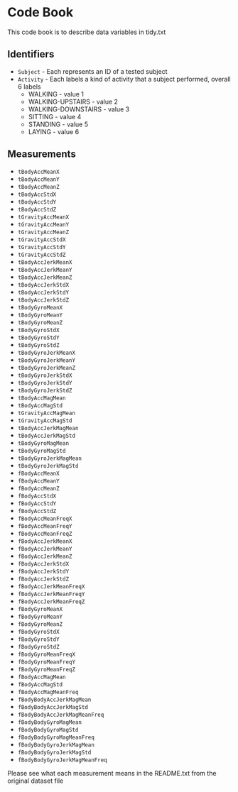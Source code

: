 # Code Book

This code book is to describe data variables in tidy.txt

## Identifiers 

- `Subject` - Each represents an ID of a tested subject
- `Activity` - Each labels a kind of activity that a subject performed, overall 6 labels
  - WALKING - value 1
  - WALKING-UPSTAIRS - value 2 
  - WALKING-DOWNSTAIRS - value 3
  - SITTING - value 4
  - STANDING - value 5
  - LAYING - value 6



## Measurements

- `tBodyAccMeanX`
- `tBodyAccMeanY`
- `tBodyAccMeanZ`
- `tBodyAccStdX`
- `tBodyAccStdY`
- `tBodyAccStdZ`
- `tGravityAccMeanX`
- `tGravityAccMeanY`
- `tGravityAccMeanZ`
- `tGravityAccStdX`
- `tGravityAccStdY`
- `tGravityAccStdZ`
- `tBodyAccJerkMeanX`
- `tBodyAccJerkMeanY`
- `tBodyAccJerkMeanZ`
- `tBodyAccJerkStdX`
- `tBodyAccJerkStdY`
- `tBodyAccJerkStdZ`
- `tBodyGyroMeanX`
- `tBodyGyroMeanY`
- `tBodyGyroMeanZ`
- `tBodyGyroStdX`
- `tBodyGyroStdY`
- `tBodyGyroStdZ`
- `tBodyGyroJerkMeanX`
- `tBodyGyroJerkMeanY`
- `tBodyGyroJerkMeanZ`
- `tBodyGyroJerkStdX`
- `tBodyGyroJerkStdY`
- `tBodyGyroJerkStdZ`
- `tBodyAccMagMean`
- `tBodyAccMagStd`
- `tGravityAccMagMean`
- `tGravityAccMagStd`
- `tBodyAccJerkMagMean`
- `tBodyAccJerkMagStd`
- `tBodyGyroMagMean`
- `tBodyGyroMagStd`
- `tBodyGyroJerkMagMean`
- `tBodyGyroJerkMagStd`
- `fBodyAccMeanX`
- `fBodyAccMeanY`
- `fBodyAccMeanZ`
- `fBodyAccStdX`
- `fBodyAccStdY`
- `fBodyAccStdZ`
- `fBodyAccMeanFreqX`
- `fBodyAccMeanFreqY`
- `fBodyAccMeanFreqZ`
- `fBodyAccJerkMeanX`
- `fBodyAccJerkMeanY`
- `fBodyAccJerkMeanZ`
- `fBodyAccJerkStdX`
- `fBodyAccJerkStdY`
- `fBodyAccJerkStdZ`
- `fBodyAccJerkMeanFreqX`
- `fBodyAccJerkMeanFreqY`
- `fBodyAccJerkMeanFreqZ`
- `fBodyGyroMeanX`
- `fBodyGyroMeanY`
- `fBodyGyroMeanZ`
- `fBodyGyroStdX`
- `fBodyGyroStdY`
- `fBodyGyroStdZ`
- `fBodyGyroMeanFreqX`
- `fBodyGyroMeanFreqY`
- `fBodyGyroMeanFreqZ`
- `fBodyAccMagMean`
- `fBodyAccMagStd`
- `fBodyAccMagMeanFreq`
- `fBodyBodyAccJerkMagMean`
- `fBodyBodyAccJerkMagStd`
- `fBodyBodyAccJerkMagMeanFreq`
- `fBodyBodyGyroMagMean`
- `fBodyBodyGyroMagStd`
- `fBodyBodyGyroMagMeanFreq`
- `fBodyBodyGyroJerkMagMean`
- `fBodyBodyGyroJerkMagStd`
- `fBodyBodyGyroJerkMagMeanFreq`

Please see what each measurement means in the README.txt from the original dataset file